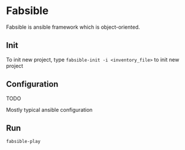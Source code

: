 Fabsible
========

Fabsible is ansible framework which is object-oriented.

Init
----

To init new project, type `fabsible-init -i <inventory_file>` to init new project

Configuration
-------------

TODO

Mostly typical ansible configuration


Run
---

`fabsible-play`
